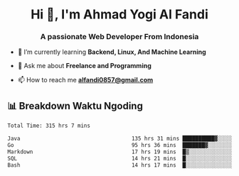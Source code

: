 <h1 align="center">Hi 👋, I'm Ahmad Yogi Al Fandi</h1>
<h3 align="center">A passionate Web Developer From Indonesia</h3>

- 🌱 I’m currently learning **Backend, Linux, And Machine Learning**

- 💬 Ask me about **Freelance and Programming**

- 📫 How to reach me **<alfandi0857@gmail.com>**


## 📊 Breakdown Waktu Ngoding

<!--START_SECTION:waka-->

```txt
Total Time: 315 hrs 7 mins

Java                                   135 hrs 31 mins ██████████▓░░░░░░░░░░░░░░   42.79 %
Go                                     95 hrs 36 mins  ███████▓░░░░░░░░░░░░░░░░░   30.19 %
Markdown                               17 hrs 19 mins  █▒░░░░░░░░░░░░░░░░░░░░░░░   05.47 %
SQL                                    14 hrs 21 mins  █░░░░░░░░░░░░░░░░░░░░░░░░   04.53 %
Bash                                   14 hrs 17 mins  █░░░░░░░░░░░░░░░░░░░░░░░░   04.51 %
```

<!--END_SECTION:waka-->
